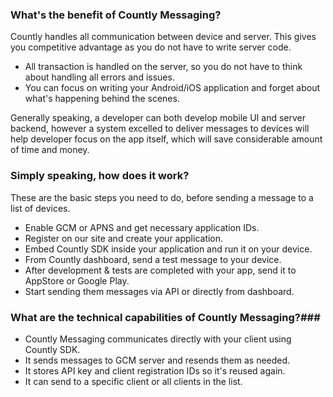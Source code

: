 ### What's the benefit of Countly Messaging? ###

Countly handles all communication between device and server. This gives you competitive advantage as you do not have 
to write server code. 

* All transaction is handled on the server, so you do not have to think about handling all errors and issues.
* You can focus on writing your Android/iOS application and forget about what's happening behind the scenes. 

Generally speaking, a developer can both develop mobile UI and server backend, however a system excelled to deliver
messages to devices will help developer focus on the app itself, which will save considerable amount of time and money. 

### Simply speaking, how does it work? ###

These are the basic steps you need to do, before sending a message to a list of devices.

* Enable GCM or APNS and get necessary application IDs.
* Register on our site and create your application.
* Embed Countly SDK inside your application and run it on your device.
* From Countly dashboard, send a test message to your device.
* After development & tests are completed with your app, send it to AppStore or Google Play.
* Start sending them messages via API or directly from dashboard.

### What are the technical capabilities of Countly Messaging?###

* Countly Messaging communicates directly with your client using Countly SDK. 
* It sends messages to GCM server and resends them as needed. 
* It stores API key and client registration IDs so it's reused again. 
* It can send to a specific client or all clients in the list.

